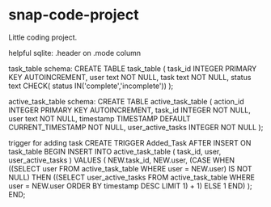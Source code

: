# snap-code-project
Little coding project.

helpful sqlite:
.header on
.mode column

task_table schema:
CREATE TABLE task_table (
task_id INTEGER PRIMARY KEY AUTOINCREMENT,
user text NOT NULL,
task text NOT NULL,
status text CHECK( status IN('complete','incomplete'))
);

active_task_table schema:
CREATE TABLE active_task_table (
action_id INTEGER PRIMARY KEY AUTOINCREMENT,
task_id INTEGER NOT NULL,
user text NOT NULL,
timestamp TIMESTAMP DEFAULT CURRENT_TIMESTAMP NOT NULL,
user_active_tasks INTEGER NOT NULL
);

trigger for adding task
CREATE TRIGGER Added_Task
    AFTER INSERT ON task_table
BEGIN
        INSERT INTO active_task_table (
            task_id,
            user,
            user_active_tasks
        )
VALUES
        (
            NEW.task_id,
            NEW.user,
            (CASE WHEN ((SELECT user 
                        FROM active_task_table
                        WHERE user = NEW.user) IS NOT NULL)
            THEN ((SELECT user_active_tasks
                    FROM active_task_table
                    WHERE user = NEW.user
                    ORDER BY timestamp DESC
                    LIMIT 1) + 1)
            ELSE 1
            END)
        );
END;

